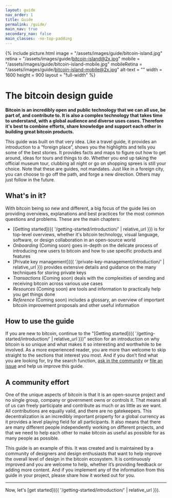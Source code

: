 ```yaml
---
layout: guide
nav_order: 1
title: Guide
permalink: /guide/
main_nav: true
secondary_nav: false
main_classes: -no-top-padding
---
```


<!--

Introduction to the guide

Why it exists
What's in it
How to use it
How to contribute

-->

{% include picture.html
   image = "/assets/images/guide/bitcoin-island.jpg"
   retina = "/assets/images/guide/bitcoin-island@2x.jpg"
   mobile = "/assets/images/guide/bitcoin-island-mobile.jpg"
   mobileRetina = "/assets/images/guide/bitcoin-island-mobile@2x.jpg"
   alt-text = ""
   width = 1600
   height = 900
   layout = "full-width"
%}

# The bitcoin design guide

**Bitcoin is an incredibly open and public technology that we can all use, be part of, and contribute to. It is also a complex technology that takes time to understand, with a global audience and diverse uses cases. Therefore it's best to combine efforts, share knowledge and support each other in building great bitcoin products.**

This guide was built on that very idea. Like a travel guide, it provides an introduction to a “foreign place”, shows you the highlights and tells you some of the best stories. It provides facts and maps to figure out how to get around, ideas for tours and things to do. Whether you end up taking the official museum tour, clubbing all night or go on shopping sprees is still your choice. Note that these are guides, not mandates. Just like in a foreign city, you can choose to go off the path, and forge a new direction. Others may just follow in the future.

## What's in it?

With bitcoin being so new and different, a big focus of the guide lies on providing overviews, explanations and best practices for the most common questions and problems. These are the main chapters:

- [Getting started]({{ '/getting-started/introduction/' | relative_url }}) is for top-level overviews, whether it's bitcoin technology, visual language, software, or design collaboration in an open-source world
- _Onboarding_ (Coming soon) goes in-depth on the delicate process of introducing new users to bitcoin and how to use specific products and features
- [Private key management]({{ '/private-key-management/introduction/' | relative_url }}) provides extensive details and guidance on the many techniques for storing private keys
- _Transactions_ (Coming soon) deals with the complexities of sending and receiving bitcoin across various use cases
- _Resources_ (Coming soon) are tools and information to practically help you get things done
- _Reference_ (Coming soon) includes a glossary, an overview of important bitcoin improvement proposals and other useful information

## How to use the guide

If you are new to bitcoin, continue to the "[Getting started]({{ '/getting-started/introduction/' | relative_url }})" section for an introduction on why bitcoin is so unique and what makes it so interesting and worthwhile to be involved. As a more experienced reader, you are more than welcome to skip straight to the sections that interest you most. And if you don’t find what you are looking for, try the search function, [ask in the community](http://bitcoindesigners.org) or [file an issue]({{site.github_repository_url}}issues) and help us improve this guide.

## A community effort

One of the unique aspects of bitcoin is that it is an open-source project and no single group, company or government owns or controls it. That means all of us can freely participate and contribute as much or as little as we want. All contributions are equally valid, and there are no gatekeepers. This decentralization is an incredibly important property for a global currency as it provides a level playing field for all participants. It also means that there are many different people independently working on different projects, and that we need to help each other to make bitcoin as useful as possible for as many people as possible.

This guide is an example of this. It was created and is maintained by a community of designers and design enthusiasts that want to help improve the overall level of design in the bitcoin ecosystem. It is continuously improved and you are welcome to help, whether it’s providing feedback or adding more content. And if you implement any of the information from this guide in your project, please share how it worked out for you.

---

Now, let's [get started]({{ '/getting-started/introduction/' | relative_url }}).